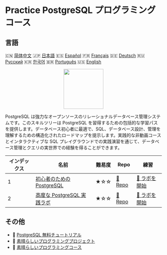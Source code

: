 # Practice PostgreSQL プログラミングコース

## 言語

🇨🇳 [简体中文](README_zh.md) 🇯🇵 [日本語](README_ja.md) 🇪🇸 [Español](README_es.md) 🇫🇷 [Français](README_fr.md) 🇩🇪 [Deutsch](README_de.md) 🇷🇺 [Русский](README_ru.md) 🇰🇷 [한국어](README_ko.md) 🇧🇷 [Português](README_pt.md) 🇺🇸 [English](README.md) 

<div align="center">
<img width="128px" src="https://file.labex.io/path/9xEeZgWSNpHA.png">
</div>

PostgreSQL は強力なオープンソースのリレーショナルデータベース管理システムです。このスキルツリーは PostgreSQL を習得するための包括的な学習パスを提供します。データベース初心者に最適で、SQL、データベース設計、管理を理解するための構造化されたロードマップを提示します。実践的な非動画コースとインタラクティブな SQL プレイグラウンドでの実践演習を通じて、データベース管理とクエリの実世界での経験を得ることができます。

|   インデックス | 名前                                                                                         | 難易度   | Repo                                                                        | 練習                                                                            |
|----------------|----------------------------------------------------------------------------------------------|----------|-----------------------------------------------------------------------------|---------------------------------------------------------------------------------|
|              1 | [初心者のための PostgreSQL](https://labex.io/ja/courses/postgresql-for-beginners)            | ★☆☆      | [🔗 Repo](https://github.com/labex-labs/postgresql-for-beginners)           | [🚀 ラボを開始](https://labex.io/ja/courses/postgresql-for-beginners)           |
|              2 | [高度な PostgreSQL 実践ラボ](https://labex.io/ja/courses/advanced-postgresql-practical-labs) | ★☆☆      | [🔗 Repo](https://github.com/labex-labs/advanced-postgresql-practical-labs) | [🚀 ラボを開始](https://labex.io/ja/courses/advanced-postgresql-practical-labs) |

## その他

- 🔗 [PostgreSQL 無料チュートリアル](https://github.com/labex-labs/postgresql-free-tutorials)
- 🔗 [素晴らしいプログラミングプロジェクト](https://github.com/labex-labs/awesome-programming-projects)
- 🔗 [素晴らしいプログラミングコース](https://github.com/labex-labs/awesome-programming-courses)

